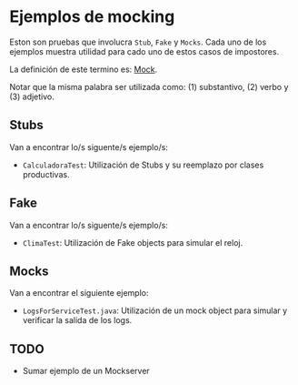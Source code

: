 # Ejemplos de mocking

Eston son pruebas que involucra `Stub`, `Fake` y `Mocks`. Cada uno de los ejemplos muestra utilidad para cado uno de estos casos de impostores.

La definición de este termino es: [Mock](https://www.learnersdictionary.com/definition/mock).

Notar que la misma palabra ser utilizada como: (1) substantivo, (2) verbo y (3) adjetivo. 

## Stubs

Van a encontrar lo/s siguente/s ejemplo/s:

- `CalculadoraTest`: Utilización de Stubs y su reemplazo por clases productivas.

## Fake

Van a encontrar lo/s siguente/s ejemplo/s:

- `ClimaTest`: Utilización de Fake objects para simular el reloj.

## Mocks

Van a encontrar el siguiente ejemplo:

- `LogsForServiceTest.java`: Utilización de un mock object para simular y verificar la salida de los logs. 

## TODO 

- Sumar ejemplo de un Mockserver
